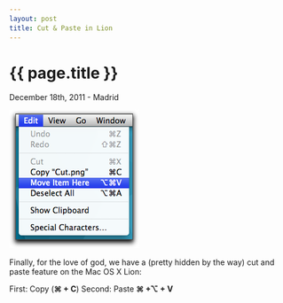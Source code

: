 ```yaml
---
layout: post
title: Cut & Paste in Lion 
---
```


{{ page.title }}
================

<p class="meta">December 18th, 2011 - Madrid</p>


<img src="/images/move.png" />

Finally, for the love of god, we have a (pretty hidden by the way) cut and paste feature on the Mac OS X Lion:


First: Copy  (<strong>⌘ + C</strong>)
Second: Paste <strong>⌘ +⌥ + V</strong>
